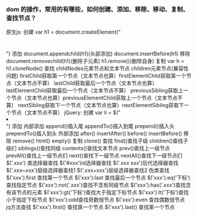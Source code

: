 ### dom 的操作，常用的有哪些，如何创建、添加、移除、移动、复制、查找节点？
原生js: 
创建 var h1 = document.createElement("<h1></h1>")
添加 document.appendchild(h1)(头部添加) document.insertBefore(h1)
移除 document.removechild(h1)(删除子元素) h1.remove()(删除自身)
复制 var h = h1.cloneNode()
查找 childNodes元素节点和文本节点 children元素节点(兼容性问题) 
        firstChild获取第一个节点（文本节点也算）firstElementChild获取第一个节点（文本节点不算）
        lastChild获取最后一个节点（文本节点也算）lastElementChild获取最后一个节点（文本节点不算）
        previousSibling获取上一个节点（文本节点也算）previousElementChild获取上一个节点（文本节点不算）
        nextSibling获取下一个节点（文本节点也算）nextElementSibling获取下一个节点（文本节点不算）
jQuery:
创建 var li = $("<li></li>")
添加 
    内部添加 append()插入尾  appendTo()插入到尾 prepend()插入头 prependTo()插入到头
    外部添加 after() insertAfter() before() insertBefore()
移除 remove() html() empty()
复制 clone()
查找 find()查找子级 children()查找子级们
        siblings()查找同级 contents()查找文本节点 
        prev()查找上一级节点 prevAll()查找上一级节点们
        next()查找下一级节点 nextAll()查找下一级节点们
        $('.xxx') 类选择器查找     $('#xxx')id选择器查找     $('.xxx xxx')后代选择器查找
        $('.xxx~xxx')层级选择器查找1     $('.xxx+xxx')层级选择器查找2
伪类查找    $('xxx'):first 查找第一个节点  $('xxx'):last 查找最后一个节点
                  $('xxx'):eq(‘下标’)查找指定节点
                  $('xxx'):not('.xxx')查找不含有同级节点    $('xxx'):has('.xxx')查找含有该节点的元素
                  $('xxx'):gt('下标')查找大于指定下标节点    $('xxx'):lt(‘下标’)查找小于指定下标节点
                  $('xxx'):odd查找奇数倍节点       $('xxx'):even 查找偶数倍节点   
jq方法查找    $('xxx').first() 查找第一个节点   $('xxx').last() 查找第一个节点